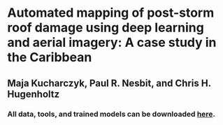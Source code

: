 # Automated mapping of post-storm roof damage using deep learning and aerial imagery: A case study in the Caribbean
## Maja Kucharczyk, Paul R. Nesbit, and Chris H. Hugenholtz

### All data, tools, and trained models can be downloaded [here](https://uofc-my.sharepoint.com/:f:/g/personal/maja_kucharczyk_ucalgary_ca/EpZBXx0l2zRDphgSXKONadQBjOjhsW-36AORXmmzw_mVAw?e=uu6Qeq).
